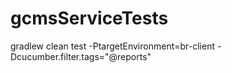 # gcmsServiceTests

gradlew clean test -PtargetEnvironment=br-client -Dcucumber.filter.tags="@reports"